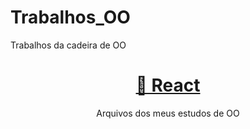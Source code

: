 # Trabalhos_OO
Trabalhos da cadeira de OO

<h1 align="center">
    <a href="Programação_1">🔗 React</a>
</h1>
<p align="center">Arquivos dos meus estudos de OO</p>
